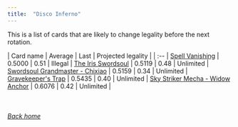 ```yaml
---
title:  "Disco Inferno"
---
```


This is a list of cards that are likely to change legality before the next rotation.

| Card name | Average | Last | Projected legality |
| :-- |
[Spell Vanishing](https://db.ygoprodeck.com/card/?search=Spell%20Vanishing) | 0.5000 | 0.51 | Illegal |
[The Iris Swordsoul](https://db.ygoprodeck.com/card/?search=The%20Iris%20Swordsoul) | 0.5119 | 0.48 | Unlimited |
[Swordsoul Grandmaster - Chixiao](https://db.ygoprodeck.com/card/?search=Swordsoul%20Grandmaster%20-%20Chixiao) | 0.5159 | 0.34 | Unlimited |
[Gravekeeper's Trap](https://db.ygoprodeck.com/card/?search=Gravekeeper's%20Trap) | 0.5435 | 0.40 | Unlimited |
[Sky Striker Mecha - Widow Anchor](https://db.ygoprodeck.com/card/?search=Sky%20Striker%20Mecha%20-%20Widow%20Anchor) | 0.6076 | 0.42 | Unlimited |

<br>

###### [Back home](index)